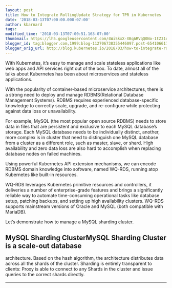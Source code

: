 ```yaml
---
layout: post
title: How to Integrate RollingUpdate Strategy for TPR in Kubernetes
date: '2018-03-13T07:00:00.000-07:00'
author: kbarnard
tags: 
modified_time: '2018-03-13T07:00:51.163-07:00'
thumbnail: https://lh5.googleusercontent.com/4WiSkxX-XBqARVqQ0No-1tZ31op90LAUkTco3FdIO1mFScNOTVtMCgnjaO8SRUmms-6MAb46CzxlXDhLBqAAAmbx26atJnu4t1FTTALZx_CbUPqrCxjL746DW4TD42-03Ac9VB2c=s72-c
blogger_id: tag:blogger.com,1999:blog-112706738355446097.post-6541066173784430574
blogger_orig_url: http://blog.kubernetes.io/2018/03/how-to-integrate-rollingupdate-strategy.html
---
```


<div>With Kubernetes, it’s easy to manage and scale stateless applications 
like web apps and API services right out of the box. To date, almost all of 
the talks about Kubernetes has been about microservices and stateless 
applications. 

With the popularity of container-based microservice architectures, there is a 
strong need to deploy and manage RDBMS(Relational Database Management 
Systems). RDBMS requires experienced database-specific knowledge to correctly 
scale, upgrade, and re-configure while protecting against data loss or 
unavailability. 

For example, MySQL (the most popular open source RDBMS) needs to store data in 
files that are persistent and exclusive to each MySQL database’s storage. Each 
MySQL database needs to be individually distinct, another, more complex is in 
cluster that need to distinguish one MySQL database from a cluster as a 
different role, such as master, slave, or shard. High availability and zero 
data loss are also hard to accomplish when replacing database nodes on failed 
machines. 

Using powerful Kubernetes API extension mechanisms, we can encode RDBMS domain 
knowledge into software, named WQ-RDS, running atop Kubernetes like built-in 
resources. 

WQ-RDS leverages Kubernetes primitive resources and controllers, it deliveries 
a number of enterprise-grade features and brings a significantly reliable way 
to automate time-consuming operational tasks like database setup, patching 
backups, and setting up high availability clusters. WQ-RDS supports mainstream 
versions of Oracle and MySQL (both compatible with MariaDB). 

Let’s demonstrate how to manage a MySQL sharding cluster. 

## MySQL Sharding ClusterMySQL Sharding Cluster is a scale-out database 
architecture. Based on the hash algorithm, the architecture distributes data 
across all the shards of the cluster. Sharding is entirely transparent to 
clients: Proxy is able to connect to any Shards in the cluster and issue 
queries to the correct shards directly. 

<table align="center" cellpadding="0" cellspacing="0" 
class="tr-caption-container" style="margin-left: auto; margin-right: auto; 
text-align: center;"><td style="text-align: center;"><img height="332" 
src="https://lh5.googleusercontent.com/4WiSkxX-XBqARVqQ0No-1tZ31op90LAUkTco3FdIO1mFScNOTVtMCgnjaO8SRUmms-6MAb46CzxlXDhLBqAAAmbx26atJnu4t1FTTALZx_CbUPqrCxjL746DW4TD42-03Ac9VB2c" 
style="margin-left: auto; margin-right: auto;" width="640" /><td 
class="tr-caption" style="text-align: center;"><div style="text-align: 
left;"><span style="font-size: small; text-align: start;">Note: Each shard 
corresponds to a single MySQL instance. Currently, WQ-RDS supports a maximum 
of 64 shards. 
All of the shards are built with Kubernetes Statefulset, Services, Storage 
Class, configmap, secrets and MySQL. WQ-RDS manages the entire lifecycle of 
the sharding cluster. Advantages of the sharding cluster are obvious: 
1. Scale out queries per second (QPS) and transactions per second (TPS) 
1. Scale out storage capacity: gain more storage by distributing data to 
multiple nodes 
<div> 
## Create a MySQL Sharding ClusterLet’s create a Kubernetes cluster with 8 
shards. 
  <div dir="ltr" style="margin-left: 0pt;"><table style="border-collapse: 
collapse; border: none; width: 451.27559055118115pt;"><colgroup><col 
width="*"></col></colgroup><tr style="height: 0pt;"><td style="border-bottom: 
solid #000000 1pt; border-left: solid #000000 1pt; border-right: solid #000000 
1pt; border-top: solid #000000 1pt; padding: 5pt 5pt 5pt 5pt; vertical-align: 
top;"><span style="font-family: &quot;courier new&quot; , &quot;courier&quot; 
, monospace;">kubectl create -f mysqlshardingcluster.yaml 
Next, create a MySQL Sharding Cluster including 8 shards. 
1. TPR : MysqlCluster and MysqlDatabase 
<div><table style="border-collapse: collapse; border: none; width: 
451.276pt;"><colgroup><col width="*"></col></colgroup><tr style="height: 
0pt;"><td style="border-color: rgb(0, 0, 0); border-style: solid; 
border-width: 1pt; padding: 5pt; vertical-align: top;"><span 
style="font-family: &quot;courier new&quot; , &quot;courier&quot; , 
monospace;">[root@k8s-master ~]# kubectl get mysqlcluster 
<span style="font-family: &quot;courier new&quot; , &quot;courier&quot; , 
monospace;"> 
NAME             KIND 

clustershard-c   MysqlCluster.v1.mysql.orain.comMysqlDatabase from 
clustershard-c0 to clustershard-c7 belongs to MysqlCluster clustershard-c. 

<table style="border-collapse: collapse; border: none; width: 
451.276pt;"><colgroup><col width="*"></col></colgroup><tr style="height: 
0pt;"><td style="border-color: rgb(0, 0, 0); border-style: solid; 
border-width: 1pt; padding: 5pt; vertical-align: top;"><span 
style="font-family: &quot;courier new&quot; , &quot;courier&quot; , 
monospace;">[root@k8s-master ~]# kubectl get mysqldatabase 
<span style="font-family: &quot;courier new&quot; , &quot;courier&quot; , 
monospace;"> 
 <span style="font-family: &quot;courier new&quot; , &quot;courier&quot; , 
monospace;">NAME KIND 
<span style="font-family: &quot;courier new&quot; , &quot;courier&quot; , 
monospace;"> 
 <span style="font-family: &quot;courier new&quot; , &quot;courier&quot; , 
monospace;">clustershard-c0 MysqlDatabase.v1.mysql.orain.com 
<span style="font-family: &quot;courier new&quot; , &quot;courier&quot; , 
monospace;"> 
 <span style="font-family: &quot;courier new&quot; , &quot;courier&quot; , 
monospace;">clustershard-c1 MysqlDatabase.v1.mysql.orain.com 
<span style="font-family: &quot;courier new&quot; , &quot;courier&quot; , 
monospace;"> 
 <span style="font-family: &quot;courier new&quot; , &quot;courier&quot; , 
monospace;">clustershard-c2 MysqlDatabase.v1.mysql.orain.com 
<span style="font-family: &quot;courier new&quot; , &quot;courier&quot; , 
monospace;"> 
 <span style="font-family: &quot;courier new&quot; , &quot;courier&quot; , 
monospace;">clustershard-c3 MysqlDatabase.v1.mysql.orain.com 
<span style="font-family: &quot;courier new&quot; , &quot;courier&quot; , 
monospace;"> 
 <span style="font-family: &quot;courier new&quot; , &quot;courier&quot; , 
monospace;">clustershard-c4 MysqlDatabase.v1.mysql.orain.com 
<span style="font-family: &quot;courier new&quot; , &quot;courier&quot; , 
monospace;"> 
 <span style="font-family: &quot;courier new&quot; , &quot;courier&quot; , 
monospace;">clustershard-c5 MysqlDatabase.v1.mysql.orain.com 
<span style="font-family: &quot;courier new&quot; , &quot;courier&quot; , 
monospace;"> 
 <span style="font-family: &quot;courier new&quot; , &quot;courier&quot; , 
monospace;">clustershard-c6 MysqlDatabase.v1.mysql.orain.com 
<span style="font-family: &quot;courier new&quot; , &quot;courier&quot; , 
monospace;"> 
 <span style="font-family: &quot;courier new&quot; , &quot;courier&quot; , 
monospace;">clustershard-c7 MysqlDatabase.v1.mysql.orain.com 
Next, let’s look at two main features: high availability and RollingUpdate 
strategy. 

To demonstrate, we'll start by running sysbench to generate some load on the 
cluster. In this example, QPS metrics are generated by MySQL export, collected 
by Prometheus, and visualized in Grafana. 

## Feature: high availability<div>WQ-RDS handles MySQL instance crashes while 
protecting against data loss. 

When killing clustershard-c0, WQ-RDS will detect that clustershard-c0 is 
unavailable and replace clustershard-c0 on failed machine, taking about 35 
seconds on average. 

<img height="154" 
src="https://lh3.googleusercontent.com/sXqVqfTu6rMWn0mlHLgHHqATe_qsx1tNmMfX60HoTwyhd5HCL4A_ViFBQAZfOoVGioeXcI_XXbzVFUdq2hbKGwS0OXH6PFGqgpZshfBwrT088bz4KqeyTbHpQR2olyzE6eRo1fan" 
width="640" /> 

zero data loss at same time. 

<img height="392" 
src="https://lh6.googleusercontent.com/7xnN_sODa-3Ch3ScAUlggCTeYfnE3-wxRaCIHrljHCB7LnXgth8zeCv0gk_UU1jbSDBQuACQ2Mf1FO1-E7GvMWwGKjp7irenAKp4DkHlA5LR9OVuLXqubPFhhksA8kfBUh4Z4OuN" 
width="640" /> 
<h3> 
</h3>## Feature : RollingUpdate StrategyMySQL Sharding Cluster brings us not 
only strong scalability but also some level of maintenance complexity. For 
example, when updating a MySQL configuration like innodb_buffer_pool_size, a 
DBA has to perform a number of steps: 

1. Apply change time. 
2. Disable client access to database proxies. 
3. Start a rolling upgrade.<div> 
Rolling upgrades need to proceed in order and are the most demanding step of 
the process. One cannot continue a rolling upgrade until and unless previous 
updates to MySQL instances are running and ready. 

4 Verify the cluster. 
5. Enable client access to database proxies. 

Possible problems with a rolling upgrade include: 
1. node reboot 
1. MySQL instances restart 
1. human error 
Instead, WQ-RDS enables a DBA to perform rolling upgrades automatically. 

## StatefulSet RollingUpdate in KubernetesKubernetes 1.7 includes a major 
feature that adds automated updates to StatefulSets and supports a range of 
update strategies including rolling updates. 

## Note: For more information about [StatefulSet 
RollingUpdate](https://kubernetes.io/docs/concepts/workloads/controllers/statefulset/#rolling-updates), 
see the Kubernetes docs. 

Because TPR (currently CRD) does not support the rolling upgrade strategy, we 
needed to integrate the RollingUpdate strategy into WQ-RDS. Fortunately, the 
[Kubernetes repo](https://github.com/kubernetes/kubernetes) is a treasure for 
learning. In the process of implementation, there are some points to share: 
1. **MySQL Sharding Cluster has ****changed**: Each StatefulSet has its 
corresponding ControllerRevision, which records all the revision data and 
order (like git). Whenever StatefulSet is syncing, StatefulSet Controller will 
firstly compare it's spec to the latest corresponding ControllerRevision data 
(similar to git diff). If changed, a new ControllerrRevision will be 
generated, and the revision number will be incremented by 1. WQ-RDS borrows 
the process, MySQL Sharding Cluster object will record all the revision and 
order in ControllerRevision. 
1. **How to initialize MySQL Sharding Cluster to meet request ****replicas**: 
Statefulset supports two [Pod management 
policies](https://kubernetes.io/docs/concepts/workloads/controllers/statefulset/#rolling-updates): 
Parallel and OrderedReady. Because MySQL Sharding Cluster doesn’t require 
ordered creation for its initial processes, we use the Parallel policy to 
accelerate the initialization of the cluster. 
1. **How to perform a Rolling ****Upgrade**: Statefulset recreates pods in 
strictly decreasing order. The difference is that WQ-RDS updates shards 
instead of recreating them, as shown below: 
<img height="283" 
src="https://lh6.googleusercontent.com/B4ig8krCsXwvMeBy8NamQi1DrihUEzBcRTHCqhn9kUvlcpPrFoYUNAxn61qh8S2HXcdg31QpOhWSsYHP0jI4QxPkKpZ5oY-k9gFp1eK63qt6rwTMMWMiBs45DObY6rw2R7c0lNPu" 
width="640" /> 
1. **When RollingUpdate ends**: Kubernetes signals termination clearly. A 
rolling update completes when all of a set's Pods have been updated to the 
updateRevision. The status's currentRevision is set to updateRevision and its 
updateRevision is set to the empty string. The status's currentReplicas is set 
to updateReplicas and its updateReplicas are set to 0. 
## Controller revision in WQ-RDSRevision information is stored in 
MysqlCluster.Status and is no different than Statefulset.Status. 

<table style="border-collapse: collapse; border: none; width: 
451.276pt;"><colgroup><col width="*"></col></colgroup><tr style="height: 
0pt;"><td style="border-color: rgb(0, 0, 0); border-style: solid; 
border-width: 1pt; padding: 5pt; vertical-align: top;"><div dir="ltr" 
style="line-height: 1.38; margin-bottom: 0pt; margin-top: 0pt;"><span 
style="background-color: white; font-size: 10pt; font-style: normal; 
font-variant: normal; font-weight: 400; text-decoration: none; vertical-align: 
baseline; white-space: pre-wrap;"><span style="font-family: &quot;courier 
new&quot; , &quot;courier&quot; , monospace;">root@k8s-master ~]# kubectl get 
mysqlcluster -o yaml clustershard-c<div dir="ltr" style="line-height: 1.38; 
margin-bottom: 0pt; margin-top: 0pt;"><span style="background-color: white; 
font-size: 10pt; font-style: normal; font-variant: normal; font-weight: 400; 
text-decoration: none; vertical-align: baseline; white-space: pre-wrap;"><span 
style="font-family: &quot;courier new&quot; , &quot;courier&quot; , 
monospace;">apiVersion: v1<div dir="ltr" style="line-height: 1.38; 
margin-bottom: 0pt; margin-top: 0pt;"><span style="background-color: white; 
font-size: 10pt; font-style: normal; font-variant: normal; font-weight: 400; 
text-decoration: none; vertical-align: baseline; white-space: pre-wrap;"><span 
style="font-family: &quot;courier new&quot; , &quot;courier&quot; , 
monospace;">items:<div dir="ltr" style="line-height: 1.38; margin-bottom: 0pt; 
margin-top: 0pt;"><span style="background-color: white; font-size: 10pt; 
font-style: normal; font-variant: normal; font-weight: 400; text-decoration: 
none; vertical-align: baseline; white-space: pre-wrap;"><span 
style="font-family: &quot;courier new&quot; , &quot;courier&quot; , 
monospace;">- apiVersion: mysql.orain.com/v1<div dir="ltr" style="line-height: 
1.38; margin-bottom: 0pt; margin-top: 0pt;"><span style="background-color: 
white; font-size: 10pt; font-style: normal; font-variant: normal; font-weight: 
400; text-decoration: none; vertical-align: baseline; white-space: 
pre-wrap;"><span style="font-family: &quot;courier new&quot; , 
&quot;courier&quot; , monospace;">  kind: MysqlCluster<div dir="ltr" 
style="line-height: 1.38; margin-bottom: 0pt; margin-top: 0pt;"><span 
style="background-color: white; font-size: 10pt; font-style: normal; 
font-variant: normal; font-weight: 400; text-decoration: none; vertical-align: 
baseline; white-space: pre-wrap;"><span style="font-family: &quot;courier 
new&quot; , &quot;courier&quot; , monospace;">  metadata:<div dir="ltr" 
style="line-height: 1.38; margin-bottom: 0pt; margin-top: 0pt;"><span 
style="background-color: white; font-size: 10pt; font-style: normal; 
font-variant: normal; font-weight: 400; text-decoration: none; vertical-align: 
baseline; white-space: pre-wrap;"><span style="font-family: &quot;courier 
new&quot; , &quot;courier&quot; , monospace;">    creationTimestamp: 
2017-10-20T08:19:41Z<div dir="ltr" style="line-height: 1.38; margin-bottom: 
0pt; margin-top: 0pt;"><span style="background-color: white; font-size: 10pt; 
font-style: normal; font-variant: normal; font-weight: 400; text-decoration: 
none; vertical-align: baseline; white-space: pre-wrap;"><span 
style="font-family: &quot;courier new&quot; , &quot;courier&quot; , 
monospace;">    labels:<div dir="ltr" style="line-height: 1.38; margin-bottom: 
0pt; margin-top: 0pt;"><span style="background-color: white; font-size: 10pt; 
font-style: normal; font-variant: normal; font-weight: 400; text-decoration: 
none; vertical-align: baseline; white-space: pre-wrap;"><span 
style="font-family: &quot;courier new&quot; , &quot;courier&quot; , 
monospace;">      AppName: clustershard-crm<div dir="ltr" style="line-height: 
1.38; margin-bottom: 0pt; margin-top: 0pt;"><span style="background-color: 
white; font-size: 10pt; font-style: normal; font-variant: normal; font-weight: 
400; text-decoration: none; vertical-align: baseline; white-space: 
pre-wrap;"><span style="font-family: &quot;courier new&quot; , 
&quot;courier&quot; , monospace;">      Createdby: orain.com<div dir="ltr" 
style="line-height: 1.38; margin-bottom: 0pt; margin-top: 0pt;"><span 
style="background-color: white; font-size: 10pt; font-style: normal; 
font-variant: normal; font-weight: 400; text-decoration: none; vertical-align: 
baseline; white-space: pre-wrap;"><span style="font-family: &quot;courier 
new&quot; , &quot;courier&quot; , monospace;">      DBType: MySQL<div 
dir="ltr" style="line-height: 1.38; margin-bottom: 0pt; margin-top: 
0pt;"><span style="background-color: white; font-size: 10pt; font-style: 
normal; font-variant: normal; font-weight: 400; text-decoration: none; 
vertical-align: baseline; white-space: pre-wrap;"><span style="font-family: 
&quot;courier new&quot; , &quot;courier&quot; , monospace;">    name: 
clustershard-c<div dir="ltr" style="line-height: 1.38; margin-bottom: 0pt; 
margin-top: 0pt;"><span style="background-color: white; font-size: 10pt; 
font-style: normal; font-variant: normal; font-weight: 400; text-decoration: 
none; vertical-align: baseline; white-space: pre-wrap;"><span 
style="font-family: &quot;courier new&quot; , &quot;courier&quot; , 
monospace;">    namespace: default<div dir="ltr" style="line-height: 1.38; 
margin-bottom: 0pt; margin-top: 0pt;"><span style="background-color: white; 
font-size: 10pt; font-style: normal; font-variant: normal; font-weight: 400; 
text-decoration: none; vertical-align: baseline; white-space: pre-wrap;"><span 
style="font-family: &quot;courier new&quot; , &quot;courier&quot; , 
monospace;">    resourceVersion: "415852"<div dir="ltr" style="line-height: 
1.38; margin-bottom: 0pt; margin-top: 0pt;"><span style="background-color: 
white; font-size: 10pt; font-style: normal; font-variant: normal; font-weight: 
400; text-decoration: none; vertical-align: baseline; white-space: 
pre-wrap;"><span style="font-family: &quot;courier new&quot; , 
&quot;courier&quot; , monospace;">    selfLink: 
/apis/mysql.orain.com/v1/namespaces/default/mysqlclusters/clustershard-c<div 
dir="ltr" style="line-height: 1.38; margin-bottom: 0pt; margin-top: 
0pt;"><span style="background-color: white; font-size: 10pt; font-style: 
normal; font-variant: normal; font-weight: 400; text-decoration: none; 
vertical-align: baseline; white-space: pre-wrap;"><span style="font-family: 
&quot;courier new&quot; , &quot;courier&quot; , monospace;">    uid: 
6bb089bb-b56f-11e7-ae02-525400e717a6<div dir="ltr" style="line-height: 1.38; 
margin-bottom: 0pt; margin-top: 0pt;"><span style="background-color: white; 
font-size: 10pt; font-style: normal; font-variant: normal; font-weight: 400; 
text-decoration: none; vertical-align: baseline; white-space: pre-wrap;"><span 
style="font-family: &quot;courier new&quot; , &quot;courier&quot; , 
monospace;">  spec:<div dir="ltr" style="line-height: 1.38; margin-bottom: 
0pt; margin-top: 0pt;"><span style="background-color: white; font-size: 10pt; 
font-style: normal; font-variant: normal; font-weight: 400; text-decoration: 
none; vertical-align: baseline; white-space: pre-wrap;"><span 
style="font-family: &quot;courier new&quot; , &quot;courier&quot; , 
monospace;">  ...<div dir="ltr" style="line-height: 1.38; margin-bottom: 0pt; 
margin-top: 0pt;"><span style="font-family: &quot;courier new&quot; , 
&quot;courier&quot; , monospace;"><span style="background-color: white; 
font-size: 10pt; font-style: normal; font-variant: normal; font-weight: 400; 
text-decoration: none; vertical-align: baseline; white-space: pre-wrap;">      
<span style="background-color: white; font-size: 10pt; font-style: normal; 
font-variant: normal; font-weight: 700; text-decoration: none; vertical-align: 
baseline; white-space: pre-wrap;">dbresourcespec:<div dir="ltr" 
style="line-height: 1.38; margin-bottom: 0pt; margin-top: 0pt;"><span 
style="background-color: white; font-size: 10pt; font-style: normal; 
font-variant: normal; font-weight: 700; text-decoration: none; vertical-align: 
baseline; white-space: pre-wrap;"><span style="font-family: &quot;courier 
new&quot; , &quot;courier&quot; , monospace;">        limitedcpu: 1200m<div 
dir="ltr" style="line-height: 1.38; margin-bottom: 0pt; margin-top: 
0pt;"><span style="background-color: white; font-size: 10pt; font-style: 
normal; font-variant: normal; font-weight: 700; text-decoration: none; 
vertical-align: baseline; white-space: pre-wrap;"><span style="font-family: 
&quot;courier new&quot; , &quot;courier&quot; , monospace;">        
limitedmemory: 400Mi<div dir="ltr" style="line-height: 1.38; margin-bottom: 
0pt; margin-top: 0pt;"><span style="background-color: white; font-size: 10pt; 
font-style: normal; font-variant: normal; font-weight: 700; text-decoration: 
none; vertical-align: baseline; white-space: pre-wrap;"><span 
style="font-family: &quot;courier new&quot; , &quot;courier&quot; , 
monospace;">        requestcpu: 1000m<div dir="ltr" style="line-height: 1.38; 
margin-bottom: 0pt; margin-top: 0pt;"><span style="background-color: white; 
font-size: 10pt; font-style: normal; font-variant: normal; font-weight: 700; 
text-decoration: none; vertical-align: baseline; white-space: pre-wrap;"><span 
style="font-family: &quot;courier new&quot; , &quot;courier&quot; , 
monospace;">        requestmemory: 400Mi<div dir="ltr" style="line-height: 
1.38; margin-bottom: 0pt; margin-top: 0pt;"><span style="background-color: 
white; font-size: 10pt; font-style: normal; font-variant: normal; font-weight: 
400; text-decoration: none; vertical-align: baseline; white-space: 
pre-wrap;"><span style="font-family: &quot;courier new&quot; , 
&quot;courier&quot; , monospace;">  ...<div dir="ltr" style="line-height: 
1.38; margin-bottom: 0pt; margin-top: 0pt;"><span style="background-color: 
white; font-size: 10pt; font-style: normal; font-variant: normal; font-weight: 
400; text-decoration: none; vertical-align: baseline; white-space: 
pre-wrap;"><span style="font-family: &quot;courier new&quot; , 
&quot;courier&quot; , monospace;">  status:<div dir="ltr" style="line-height: 
1.38; margin-bottom: 0pt; margin-top: 0pt;"><span style="background-color: 
white; font-size: 10pt; font-style: normal; font-variant: normal; font-weight: 
400; text-decoration: none; vertical-align: baseline; white-space: 
pre-wrap;"><span style="font-family: &quot;courier new&quot; , 
&quot;courier&quot; , monospace;">    currentReplicas: 8<div dir="ltr" 
style="line-height: 1.38; margin-bottom: 0pt; margin-top: 0pt;"><span 
style="background-color: white; font-size: 10pt; font-style: normal; 
font-variant: normal; font-weight: 400; text-decoration: none; vertical-align: 
baseline; white-space: pre-wrap;"><span style="font-family: &quot;courier 
new&quot; , &quot;courier&quot; , monospace;">    currentRevision: 
clustershard-c-648d878965<div dir="ltr" style="line-height: 1.38; 
margin-bottom: 0pt; margin-top: 0pt;"><span style="background-color: white; 
font-size: 10pt; font-style: normal; font-variant: normal; font-weight: 400; 
text-decoration: none; vertical-align: baseline; white-space: pre-wrap;"><span 
style="font-family: &quot;courier new&quot; , &quot;courier&quot; , 
monospace;">    replicas: 8<div dir="ltr" style="line-height: 1.38; 
margin-bottom: 0pt; margin-top: 0pt;"><span style="background-color: white; 
font-size: 10pt; font-style: normal; font-variant: normal; font-weight: 400; 
text-decoration: none; vertical-align: baseline; white-space: pre-wrap;"><span 
style="font-family: &quot;courier new&quot; , &quot;courier&quot; , 
monospace;">    updateRevision: clustershard-c-648d878965<span 
style="font-family: &quot;courier new&quot; , &quot;courier&quot; , 
monospace;"><span 
id="docs-internal-guid-2d69757b-1dcc-95f4-620b-c9aac20f2367"> 
<div dir="ltr" style="line-height: 1.38; margin-bottom: 0pt; margin-top: 
0pt;"><span style="background-color: white; font-size: 10pt; font-style: 
normal; font-variant: normal; font-weight: 400; text-decoration: none; 
vertical-align: baseline; white-space: pre-wrap;"><span style="font-family: 
&quot;courier new&quot; , &quot;courier&quot; , monospace;">kind: List<h3> 
Example: Perform a rolling upgrade</h3>Finally, We can now update 
"clustershard-c" to update configuration "innodb_buffer_pool_size" from 6GB to 
7GB and reboot. 

The process takes 480 seconds. 

<img height="200" 
src="https://lh4.googleusercontent.com/LOxFDdojYxnPvSHDYwivVge6vGImK7uTdyvCsKrxCMF3rIlVkw7mHeNhJiNJwz1aGzVhZXpqrgzHC6pIbkPk3JPAtuSqX9ovAYBzK01BGfzwkXvMGZomAh4L0DahGyD3QB715B-Z" 
width="640" /> 

The upgrade is in monotonically decreasing manner: 

<img height="199" 
src="https://lh6.googleusercontent.com/DhFbY3JDh23A_91c04TujxWM9xCX_xq1xOCXHi7XAd75LzKwDtbH6Gr_2VXCscg8AeVCQzw3Inw4M-uvssWq8od4va0wd-fIyClVY63FjRfeU16fQda_XqzBYRIhrG5W3tDnCAwC" 
width="640" /> 

<img height="200" 
src="https://lh6.googleusercontent.com/bAJtLRRl2TqQrfBOooNm9DIEuezoBhT3f-XuOyGxp8sKePzfRaQYcJ7PFvL30xw9jeUpc-3rVw6Qjr46dFRk7mmUsf3oichNEuC-BFwCEtpbxK0_BjSJxtIE4B5xR4CGw1m6Hf0D" 
width="640" /> 

<img height="199" 
src="https://lh4.googleusercontent.com/ALYk-EP_rYibA95nIIo8TKx8BYuSY9w1Pqw4JLEiV89K9i06uBhkTrYWX26FjYtheGKVwwVMTtDKH7UTBovGf8AEpK97T3RT23RSAUTs4GyDFaDOGmlRAczbGLm0UjQglbB_NPdF" 
width="640" /> 

<img height="200" 
src="https://lh4.googleusercontent.com/gmM6UbgVOBWPJBpIMutxeTxGiwtjFv25KAHQw3ebVAF5Kxm-uxkPKEiYKhpwYUTyDe5knYlGmQDDHiN8eefBJx0fbK7jg4IlpG5_DXMUG6rNNFIbpP7Q94ANROIeUfe5JP6t-k37" 
width="640" /> 

<img height="200" 
src="https://lh5.googleusercontent.com/aiczeqRNRls8lh-LYbnx112kgZI2gvaBMimAk74KlLhR3EVicuKAemTKr2eKUSFPjmKbsg_gw_nY1G4YU0-3J1EjDPOhz55UUri47Py-s-jRf0dF-lAKn6TRrF6IvGtv2aldWa3k" 
width="640" /> 

<img height="200" 
src="https://lh6.googleusercontent.com/mwRQP_wXMCzpXsC5sqb0nJ9jU4KdUl4FiUE26gQZMQbrn5zcgqSYZB03CLmGsT2Nuq-7x00W4Ar3IUAh7hxEksQEGl6ugAmY0wo7xjzisNH9VE1qto9Afx8QW2Sr6NR-SBDeJfTt" 
width="640" /> 

<img height="200" 
src="https://lh6.googleusercontent.com/joraaJ-qX-K8zTdAFBJWeOswQQtNeX6yezKGkSM56FNYQT-XYrgsxvNLYBE0askw9huAmJhebCVU4AMvjz4B6xlIjdLwO3vMX7_dWBzkfu05HZ3-NOsFnqg-jvkLknl-ldRzUcFO" 
width="640" /> 

<img height="200" 
src="https://lh5.googleusercontent.com/ayoUAhD-azUjUqjut7iSiW8FBFJpCJZLRJDT9mXJoy4QTutAsGgr4yPvbFumaXasOqpsmJ_zZ2k7nrQl2YrjGqPr83PXe-tXjj9OLc-GYhhtJTzBEeddWpZn5pDyBpdw9I4sD-O0" 
width="640" /> 

## ConclusionRollingUpgrade is meaningful to database administrators. It 
provides a more effective way to operator database. 

--Orain Xiong, co-founder, Woqutech 